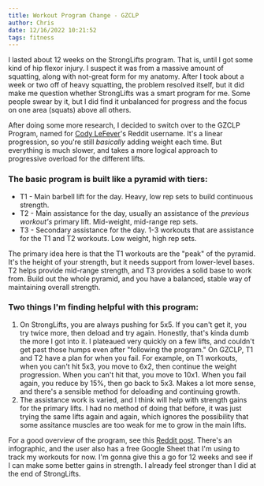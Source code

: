```yaml
---
title: Workout Program Change - GZCLP
author: Chris
date: 12/16/2022 10:21:52 
tags: fitness
---
```


I lasted about 12 weeks on the StrongLifts program. That is, until I got some kind of hip flexor injury. I suspect it was from a massive amount of squatting, along with not-great form for my anatomy. After I took about a week or two off of heavy squatting, the problem resolved itself, but it did make me question whether StrongLifts was a smart program for me. Some people swear by it, but I did find it unbalanced for progress and the focus on one area (squats) above all others.

After doing some more research, I decided to switch over to the GZCLP Program, named for [Cody LeFever](http://swoleateveryheight.blogspot.com/)'s Reddit username. It's a linear progression, so you're still *basically* adding weight each time. But everything is much slower, and takes a more logical approach to progressive overload for the different lifts.

### The basic program is built like a pyramid with tiers:

- T1 - Main barbell lift for the day. Heavy, low rep sets to build continuous strength.
- T2 - Main assistance for the day, usually an assistance of the *previous workout's* primary lift. Mid-weight, mid-range rep sets.
- T3 - Secondary assistance for the day. 1-3 workouts that are assistance for the T1 and T2 workouts. Low weight, high rep sets.

The primary idea here is that the T1 workouts are the "peak" of the pyramid. It's the height of your strength, but it needs support from lower-level bases. T2 helps provide mid-range strength, and T3 provides a solid base to work from. Build out the whole pyramid, and you have a balanced, stable way of maintaining overall strength.

### Two things I'm finding helpful with this program:

1. On StrongLifts, you are always pushing for 5x5. If you can't get it, you try twice more, then deload and try again. Honestly, that's kinda dumb the more I got into it. I plateaued very quickly on a few lifts, and couldn't get past those humps even after "following the program." On GZCLP, T1 and T2 have a plan for when you fail. For example, on T1 workouts, when you can't hit 5x3, you move to 6x2, then continue the weight progression. When you can't hit that, you move to 10x1. When you fail again, you reduce by 15%, then go back to 5x3. Makes a lot more sense, and there's a sensible method for deloading and continuing growth.
2. The assistance work is varied, and I think will help with strength gains for the primary lifts. I had no method of doing that before, it was just trying the same lifts again and again, which ignores the possibility that some assitance muscles are too weak for me to grow in the main lifts.

For a good overview of the program, see this [Reddit post](https://www.reddit.com/r/Fitness/comments/6pjiwd/heres_a_quick_summary_of_the_gzclp_linear/). There's an infographic, and the user also has a free Google Sheet that I'm using to track my workouts for now. I'm gonna give this a go for 12 weeks and see if I can make some better gains in strength. I already feel stronger than I did at the end of StrongLifts.
